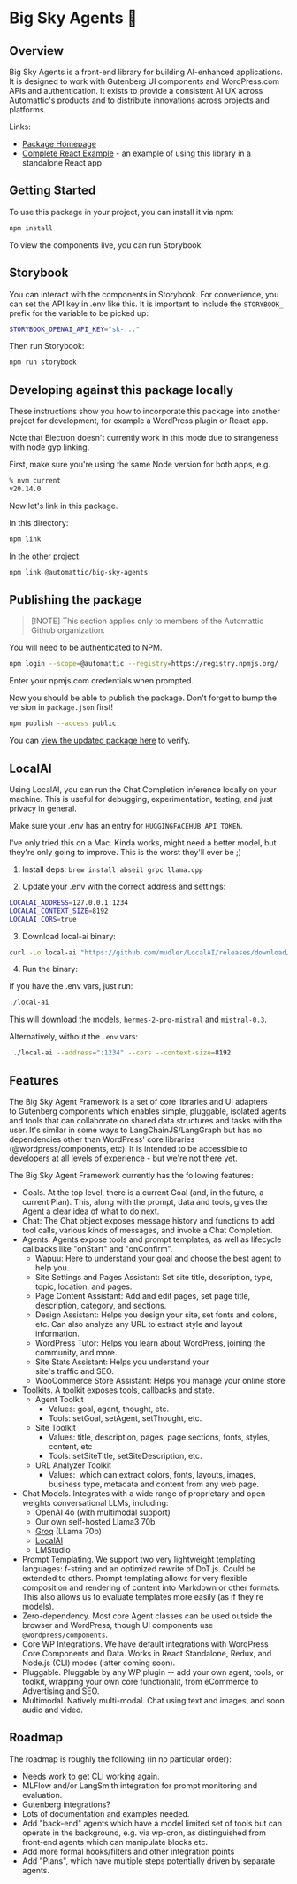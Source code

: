# Big Sky Agents 🤖

## Overview

Big Sky Agents is a front-end library for building AI-enhanced applications. It is designed to work with Gutenberg UI components and WordPress.com APIs and authentication. It exists to provide a consistent AI UX across Automattic's products and to distribute innovations across projects and platforms.

Links:
 * [Package Homepage](https://github.com/Automattic/big-sky-agents/pkgs/npm/big-sky-agents)
 * [Complete React Example](https://github.com/Automattic/big-sky-agents-react) - an example of using this library in a standalone React app

## Getting Started

To use this package in your project, you can install it via npm:

```bash
npm install
```

To view the components live, you can run Storybook.

## Storybook

You can interact with the components in Storybook. For convenience, you can set the API key in .env like this. It is important to include the `STORYBOOK_` prefix for the variable to be picked up:


```bash
STORYBOOK_OPENAI_API_KEY="sk-..."
```

Then run Storybook:

```bash
npm run storybook
```

## Developing against this package locally

These instructions show you how to incorporate this package into another project for development, for example a WordPress plugin or React app.

Note that Electron doesn't currently work in this mode due to strangeness with node gyp linking.

First, make sure you're using the same Node version for both apps, e.g.

```bash
% nvm current
v20.14.0
```

Now let's link in this package.

In this directory:

```bash
npm link
```

In the other project:

```bash
npm link @automattic/big-sky-agents
```

## Publishing the package

> [!NOTE] This section applies only to members of the Automattic Github organization.

You will need to be authenticated to NPM.

```bash
npm login --scope=@automattic --registry=https://registry.npmjs.org/
```

Enter your npmjs.com credentials when prompted.

Now you should be able to publish the package. Don't forget to bump the version in `package.json` first!

```bash
npm publish --access public
```

You can [view the updated package here](https://github.com/Automattic/big-sky-agents/pkgs/npm/big-sky-agents) to verify.

## LocalAI

Using LocalAI, you can run the Chat Completion inference locally on your machine. This is useful for debugging, experimentation, testing, and just privacy in general.

Make sure your .env has an entry for `HUGGINGFACEHUB_API_TOKEN`.

I've only tried this on a Mac. Kinda works, might need a better model, but they're only going to improve. This is the worst they'll ever be ;)

1. Install deps: `brew install abseil grpc llama.cpp`

1. Update your .env with the correct address and settings:

```bash
LOCALAI_ADDRESS=127.0.0.1:1234
LOCALAI_CONTEXT_SIZE=8192
LOCALAI_CORS=true
```

3. Download local-ai binary:

```bash
curl -Lo local-ai "https://github.com/mudler/LocalAI/releases/download/v2.16.0/local-ai-$(uname -s)-$(uname -m)" && chmod +x local-ai
```

4. Run the binary:

If you have the .env vars, just run:

```bash
./local-ai
```

This will download the models, `hermes-2-pro-mistral` and `mistral-0.3`.

Alternatively, without the `.env` vars:

```bash
 ./local-ai --address=":1234" --cors --context-size=8192
```

## Features

The Big Sky Agent Framework is a set of core libraries and UI adapters to Gutenberg components which enables simple, pluggable, isolated agents and tools that can collaborate on shared data structures and tasks with the user. It's similar in some ways to LangChainJS/LangGraph but has no dependencies other than WordPress' core libraries (@wordpress/components, etc). It is intended to be accessible to developers at all levels of experience - but we're not there yet.

The Big Sky Agent Framework currently has the following features:

-   Goals. At the top level, there is a current Goal (and, in the future, a current Plan). This, along with the prompt, data and tools, gives the Agent a clear idea of what to do next.
-   Chat: The Chat object exposes message history and functions to add tool calls, various kinds of messages, and invoke a Chat Completion.
-   Agents. Agents expose tools and prompt templates, as well as lifecycle callbacks like "onStart" and "onConfirm".
    -   Wapuu: Here to understand your goal and choose the best agent to help you.
    -   Site Settings and Pages Assistant: Set site title, description, type, topic, location, and pages.
    -   Page Content Assistant: Add and edit pages, set page title, description, category, and sections.
    -   Design Assistant: Helps you design your site, set fonts and colors, etc. Can also analyze any URL to extract style and layout information.
    -   WordPress Tutor: Helps you learn about WordPress, joining the community, and more.
    -   Site Stats Assistant: Helps you understand your site's traffic and SEO.
    -   WooCommerce Store Assistant: Helps you manage your online store
-   Toolkits. A toolkit exposes tools, callbacks and state.
    -   Agent Toolkit
        -   Values: goal, agent, thought, etc.
        -   Tools: setGoal, setAgent, setThought, etc.
    -   Site Toolkit
        -   Values: title, description, pages, page sections, fonts, styles, content, etc
        -   Tools: setSiteTitle, setSiteDescription, etc.
    -   URL Analyzer Toolkit
        -   Values:  which can extract colors, fonts, layouts, images, business type, metadata and content from any web page.
-   Chat Models. Integrates with a wide range of proprietary and open-weights conversational LLMs, including:
    -   OpenAI 4o (with multimodal support)
    -   Our own self-hosted Llama3 70b
    -   [Groq](https://href.li/?https://groq.com/) (LLama 70b)
    -   [LocalAI](https://href.li/?https://github.com/mudler/LocalAI)
    -   LMStudio
-   Prompt Templating. We support two very lightweight templating languages: f-string and an optimized rewrite of DoT.js. Could be extended to others. Prompt templating allows for very flexible composition and rendering of content into Markdown or other formats. This also allows us to evaluate templates more easily (as if they're models).
-   Zero-dependency. Most core Agent classes can be used outside the browser and WordPress, though UI components use `@wordpress/components`.
-   Core WP Integrations. We have default integrations with WordPress Core Components and Data. Works in React Standalone, Redux, and Node.js (CLI) modes (latter coming soon).
-   Pluggable. Pluggable by any WP plugin -- add your own agent, tools, or toolkit, wrapping your own core functionalit, from eCommerce to Advertising and SEO. 
-   Multimodal. Natively multi-modal. Chat using text and images, and soon audio and video.

## Roadmap

The roadmap is roughly the following (in no particular order):

-   Needs work to get CLI working again.
-   MLFlow and/or LangSmith integration for prompt monitoring and evaluation.
-   Gutenberg integrations?
-   Lots of documentation and examples needed.
-   Add "back-end" agents which have a model limited set of tools but can operate in the background, e.g. via wp-cron, as distinguished from front-end agents which can manipulate blocks etc.
-   Add more formal hooks/filters and other integration points
-   Add "Plans", which have multiple steps potentially driven by separate agents.